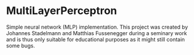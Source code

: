 # MultiLayerPerceptron
Simple neural network (MLP) implementation. This project was created by Johannes Stadelmann and Matthias Fussenegger during a seminary work and is thus only suitable for educational purposes as it might still contain some bugs.
